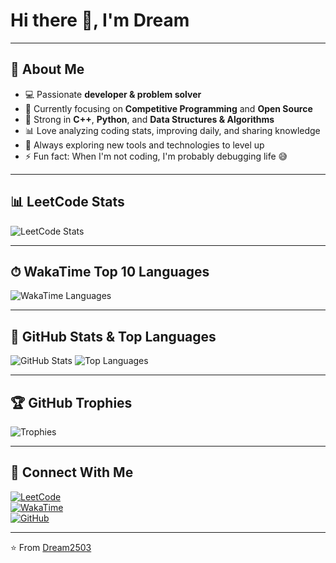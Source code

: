 # Hi there 👋, I'm Dream

---

## 🚀 About Me

- 💻 Passionate **developer & problem solver**
- 🌱 Currently focusing on **Competitive Programming** and **Open Source**
- 🧩 Strong in **C++**, **Python**, and **Data Structures & Algorithms**
- 📊 Love analyzing coding stats, improving daily, and sharing knowledge
- 🎯 Always exploring new tools and technologies to level up
- ⚡ Fun fact: When I'm not coding, I'm probably debugging life 😅

---

## 📊 LeetCode Stats

![LeetCode Stats](https://leetcard.jacoblin.cool/dream2503?theme=dark&font=Karma&ext=contest)

---

## ⏱ WakaTime Top 10 Languages

![WakaTime Languages](https://github-readme-stats.vercel.app/api/wakatime?username=dream2503&layout=compact&langs_count=10&theme=dark)

---

## 🏅 GitHub Stats & Top Languages

![GitHub Stats](https://github-readme-stats.vercel.app/api?username=Dream2503&show_icons=true&theme=dark)
![Top Languages](https://github-readme-stats.vercel.app/api/top-langs/?username=Dream2503&layout=compact&langs_count=8&theme=dark&hide=Jupyter%20Notebook)

---

## 🏆 GitHub Trophies

![Trophies](https://github-profile-trophy.vercel.app/?username=Dream2503&theme=onedark&no-frame=true&row=1&column=6)

---

## 🔗 Connect With Me

[![LeetCode](https://img.shields.io/badge/LeetCode-orange?style=flat&logo=leetcode)](https://leetcode.com/dream2503)  
[![WakaTime](https://wakatime.com/badge/user/1b593144-b3d6-4ba2-a778-6f2481bab639.svg)](https://wakatime.com/@1b593144-b3d6-4ba2-a778-6f2481bab639)  
[![GitHub](https://img.shields.io/badge/GitHub-000?style=flat&logo=github)](https://github.com/Dream2503)

---

⭐️ From [Dream2503](https://github.com/Dream2503)

